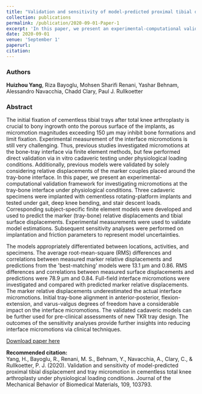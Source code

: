 ```yaml
---
title: "Validation and sensitivity of model-predicted proximal tibial displacement and tray micromotion in cementless total knee arthroplasty under physiological loading conditions"
collection: publications
permalink: /publication/2020-09-01-Paper-1
excerpt: 'In this paper, we present an experimental-computational validation framework for investigating micromotions at the tray-bone interface under physiological conditions.'
date: 2020-09-01
venue: 'September 1'
paperurl:
citation:
---
```

### Authors
**Huizhou Yang**, Riza Bayoglu, Mohsen Sharifi Renani, Yashar Behnam, Alessandro Navacchia, Chadd Clary, Paul J. Rullkoetter

### Abstract
The initial fixation of cementless tibial trays after total knee arthroplasty is crucial to bony ingrowth onto the porous surface of the implants, as micromotion magnitudes exceeding 150 μm may inhibit bone formations and limit fixation. Experimental measurement of the interface micromotions is still very challenging. Thus, previous studies investigated micromotions at the bone-tray interface via finite element methods, but few performed direct validation via in vitro cadaveric testing under physiological loading conditions. Additionally, previous models were validated by solely considering relative displacements of the marker couples placed around the tray-bone interface. In this paper, we present an experimental-computational validation framework for investigating micromotions at the tray-bone interface under physiological conditions. Three cadaveric specimens were implanted with cementless rotating-platform implants and tested under gait, deep knee bending, and stair descent loads. Corresponding subject-specific finite element models were developed and used to predict the marker (tray-bone) relative displacements and tibial surface displacements. Experimental measurements were used to validate model estimations. Subsequent sensitivity analyses were performed on implantation and friction parameters to represent model uncertainties.

The models appropriately differentiated between locations, activities, and specimens. The average root-mean-square (RMS) differences and correlations between measured marker relative displacements and predictions from the 'best-matching' models were 13.1 μm and 0.86. RMS differences and correlations between measured surface displacements and predictions were 78.9 μm and 0.84. Full-field interface micromotions were investigated and compared with predicted marker relative displacements. The marker relative displacements underestimated the actual interface micromotions. Initial tray-bone alignment in anterior-posterior, flexion-extension, and varus-valgus degrees of freedom have a considerable impact on the interface micromotions. The validated cadaveric models can be further used for pre-clinical assessments of new TKR tray design. The outcomes of the sensitivity analyses provide further insights into reducing interface micromotions via clinical techniques.

[Download paper here](http://yanghuizhou1122.github.io/files/paper1.pdf)

**Recommended citation:**<br>Yang, H., Bayoglu, R., Renani, M. S., Behnam, Y., Navacchia, A., Clary, C., &amp; Rullkoetter, P. J. (2020). Validation and sensitivity of model-predicted proximal tibial displacement and tray micromotion in cementless total knee arthroplasty under physiological loading conditions. Journal of the Mechanical Behavior of Biomedical Materials, 109, 103793.
